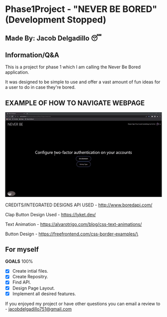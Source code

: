 # Phase1Project - "NEVER BE BORED" (Development Stopped)
**Made By: Jacob Delgadillo** :sleeping:
-----------------------------------------------------

Information/Q&A
-----------------
This is a project for phase 1 which I am calling the Never Be Bored application.

It was designed to be simple to use and offer a vast amount of fun ideas for a user to do in case they're bored.

EXAMPLE OF HOW TO NAVIGATE WEBPAGE
------------------------------------

![](https://github.com/Biscuit54/Phase1Project/blob/main/ezgif-1-c9b31dae23.gif)















CREDITS/INTEGRATED DESIGNS
API USED - http://www.boredapi.com/

Clap Button Design Used - https://lyket.dev/

Text Animation - https://alvarotrigo.com/blog/css-text-animations/

Button Design - https://freefrontend.com/css-border-examples/\

For myself
---

 **GOALS** 100%
- [X] Create intial files.
- [X] Create Repositry. 
- [X] Find API.
- [X] Design Page Layout. 
- [X] Implement all desired features.

If you enjoyed my project or have other questions you can email a review to - jacobdelgadillo751@gmail.com
